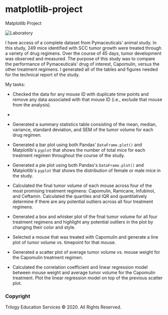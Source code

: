 # matplotlib-project
Matplotlib Project

![Laboratory](Images/Laboratory.jpg)

I have access of a complete dataset from Pymaceuticals' animal study. In this study, 249 mice identified with SCC tumor growth were treated through a variety of drug regimens. Over the course of 45 days, tumor development was observed and measured. The purpose of this study was to compare the performance of Pymaceuticals' drug of interest, Capomulin, versus the other treatment regimens. I generated all of the tables and figures needed for the technical report of the study. 

My tasks:

* Checked the data for any mouse ID with duplicate time points and remove any data associated with that mouse ID (i.e., exclude that mouse from the analysis). 
* 
* Generated a summary statistics table consisting of the mean, median, variance, standard deviation, and SEM of the tumor volume for each drug regimen.

* Generated a bar plot using both Pandas' `DataFrame.plot()` and Matplotlib's `pyplot` that shows  the number of total mice for each treatment regimen throughout the course of the study.

* Generated a pie plot using both Pandas's `DataFrame.plot()` and Matplotlib's `pyplot` that shows the distribution of female or male mice in the study.

* Calculated the final tumor volume of each mouse across four of the most promising treatment regimens: Capomulin, Ramicane, Infubinol, and Ceftamin. Calculated the quartiles and IQR and quantitatively determine if there are any potential outliers across all four treatment regimens.

* Generated a box and whisker plot of the final tumor volume for all four treatment regimens and highlight any potential outliers in the plot by changing their color and style.

* Selected a mouse that was treated with Capomulin and generate a line plot of tumor volume vs. timepoint for that mouse.

* Generated a scatter plot of average tumor volume vs. mouse weight for the Capomulin treatment regimen.

* Calculated the correlation coefficient and linear regression model between mouse weight and average tumor volume for the Capomulin treatment. Plot the linear regression model on top of the previous scatter plot.

### Copyright

Trilogy Education Services © 2020. All Rights Reserved.
